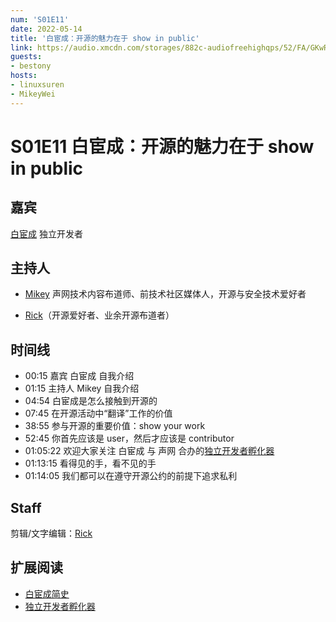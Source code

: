 ```yaml
---
num: 'S01E11'
date: 2022-05-14
title: '白宦成：开源的魅力在于 show in public'
link: https://audio.xmcdn.com/storages/882c-audiofreehighqps/52/FA/GKwRINsGU36cAiwi3AFRhx3i.m4a
guests:
- bestony
hosts:
- linuxsuren
- MikeyWei
---
```


# S01E11 白宦成：开源的魅力在于 show in public

## 嘉宾
[白宦成](https://github.com/bestony) 独立开发者

## 主持人
* [Mikey](https://github.com/MikeyWei) 声网技术内容布道师、前技术社区媒体人，开源与安全技术爱好者

* [Rick](https://github.com/linuxsuren)（开源爱好者、业余开源布道者）

## 时间线
* 00:15 嘉宾 白宦成 自我介绍
* 01:15 主持人 Mikey 自我介绍
* 04:54 白宦成是怎么接触到开源的
* 07:45 在开源活动中“翻译”工作的价值
* 38:55 参与开源的重要价值：show your work
* 52:45 你首先应该是 user，然后才应该是 contributor
* 01:05:22 欢迎大家关注 白宦成 与 声网 合办的[独立开发者孵化器](https://www.nglab.io/incubator)
* 01:13:15 看得见的手，看不见的手
* 01:14:05 我们都可以在遵守开源公约的前提下追求私利

## Staff
剪辑/文字编辑：[Rick](https://github.com/linuxsuren)

## 扩展阅读
* [白宦成简史](https://mp.weixin.qq.com/s/u8MJEZy-4zgEo290FUAaug)
* [独立开发者孵化器](https://www.nglab.io/incubator)
